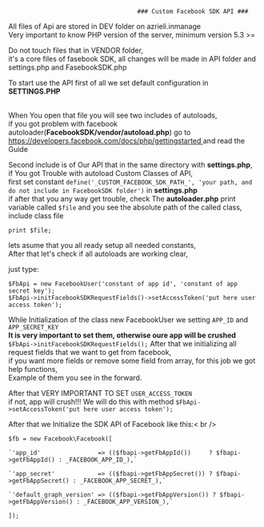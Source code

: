                                         ### Custom Facebook SDK API ###

All files of Api are stored in DEV folder on azrieli.inmanage<br />
Very important to know PHP version of the server, minimum version 5.3 >=<br />

Do not touch files that in VENDOR folder,<br />
it's a core files of fasebook SDK, all changes will be made in API folder and settings.php and FasebookSDK.php

To start use the API first of all we set default configuration in <strong> SETTINGS.PHP </strong>

<br />
When You open that file you will see two includes of autoloads,<br /> if you got problem with facebook autoloader(<strong>FacebookSDK/vendor/autoload.php</strong>) go to <a href="https://developers.facebook.com/docs/php/gettingstarted" target="_blank">
https://developers.facebook.com/docs/php/gettingstarted
<a/>
and read the Guide

Second include is of Our API that in the same directory with <strong>settings.php</strong>,<br />
if You got Trouble with autoload Custom Classes of API,<br /> 
first set constant `define('_CUSTOM_FACEBOOK_SDK_PATH_', 'your path, and do not include in FacebookSDK folder')` in <strong>settings.php</strong><br/>
if after that you any way get trouble, check The <strong>autoloader.php</strong> print variable called `$file` and you see the absolute path of the called class, include class file<br />

`print $file;`

lets asume that you all ready setup all needed constants,<br/>
After that let's check if all autoloads are working clear,<br />

just type:<br />

`$FbApi = new FacebookUser('constant of app id', 'constant of app secret key');`<br />
`$FbApi->initFacebookSDKRequestFields()->setAccessToken('put here user access token');`

While Initialization of the class new FacebookUser we setting `APP_ID` and `APP_SECRET_KEY`<br />
<strong>It is very important to set them, otherwise oure app will be crushed</strong><br />
`$FbApi->initFacebookSDKRequestFields();`
After that we initializing all request fields that we want to get from facebook,<br />
if you want more fields or remove some field from array, for this job we got help functions,<br />
Example of them you see in the forward.

After that VERY IMPORTANT TO SET `USER_ACCESS_TOKEN`<br/> if not, app will crush!!!
We will do this with method `$FbApi->setAccessToken('put here user access token');`<br />

After that we Initialize the SDK API of Facebook like this:< br />

`$fb = new Facebook\Facebook([`

    `'app_id'                => (($fbapi->getFbAppId())     ? $fbapi->getFbAppId() : _FACEBOOK_APP_ID_),`
   
    `'app_secret'            => (($fbapi->getFbAppSecret()) ? $fbapi->getFbAppSecret() : _FACEBOOK_APP_SECRET_),`
    
    `'default_graph_version' => (($fbapi->getFbAppVersion()) ? $fbapi->getFbAppVersion() : _FACEBOOK_APP_VERSION_),`
    
`]);`

